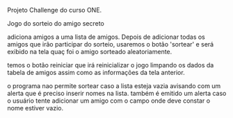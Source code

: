 Projeto Challenge do curso ONE.

Jogo do sorteio do amigo secreto

adiciona amigos a uma lista de amigos. Depois de adicionar todas os amigos que irão participar do sorteio, usaremos o botão 'sortear' e será exibido na tela quaç foi o amigo sorteado
aleatoriamente.

temos o botão reiniciar que irá reinicializar o jogo limpando os dados da tabela de amigos assim como as informações da tela anterior.

o programa nao permite sortear caso a lista esteja vazia avisando com um alerta que é preciso inserir nomes na lista.
também é emitido um alerta caso o usuário tente adicionar um amigo com o campo onde deve constar o nome estiver vazio.

